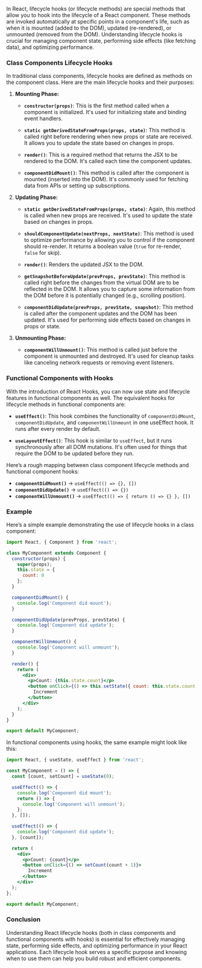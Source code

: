 In React, lifecycle hooks (or lifecycle methods) are special methods that allow you to hook into the lifecycle of a React component. These methods are invoked automatically at specific points in a component's life, such as when it is mounted (added to the DOM), updated (re-rendered), or unmounted (removed from the DOM). Understanding lifecycle hooks is crucial for managing component state, performing side effects (like fetching data), and optimizing performance.

### Class Components Lifecycle Hooks

In traditional class components, lifecycle hooks are defined as methods on the component class. Here are the main lifecycle hooks and their purposes:

1. **Mounting Phase:**

   - **`constructor(props)`**: This is the first method called when a component is initialized. It's used for initializing state and binding event handlers.
   
   - **`static getDerivedStateFromProps(props, state)`**: This method is called right before rendering when new props or state are received. It allows you to update the state based on changes in props.
   
   - **`render()`**: This is a required method that returns the JSX to be rendered to the DOM. It's called each time the component updates.
   
   - **`componentDidMount()`**: This method is called after the component is mounted (inserted into the DOM). It's commonly used for fetching data from APIs or setting up subscriptions.

2. **Updating Phase:**

   - **`static getDerivedStateFromProps(props, state)`**: Again, this method is called when new props are received. It's used to update the state based on changes in props.
   
   - **`shouldComponentUpdate(nextProps, nextState)`**: This method is used to optimize performance by allowing you to control if the component should re-render. It returns a boolean value (`true` for re-render, `false` for skip).
   
   - **`render()`**: Renders the updated JSX to the DOM.
   
   - **`getSnapshotBeforeUpdate(prevProps, prevState)`**: This method is called right before the changes from the virtual DOM are to be reflected in the DOM. It allows you to capture some information from the DOM before it is potentially changed (e.g., scrolling position).
   
   - **`componentDidUpdate(prevProps, prevState, snapshot)`**: This method is called after the component updates and the DOM has been updated. It's used for performing side effects based on changes in props or state.

3. **Unmounting Phase:**

   - **`componentWillUnmount()`**: This method is called just before the component is unmounted and destroyed. It's used for cleanup tasks like canceling network requests or removing event listeners.

### Functional Components with Hooks

With the introduction of React Hooks, you can now use state and lifecycle features in functional components as well. The equivalent hooks for lifecycle methods in functional components are:

- **`useEffect()`**: This hook combines the functionality of `componentDidMount`, `componentDidUpdate`, and `componentWillUnmount` in one useEffect hook. It runs after every render by default.

- **`useLayoutEffect()`**: This hook is similar to `useEffect`, but it runs synchronously after all DOM mutations. It's often used for things that require the DOM to be updated before they run.

Here’s a rough mapping between class component lifecycle methods and functional component hooks:

- **`componentDidMount()`** -> `useEffect(() => {}, [])`
- **`componentDidUpdate()`** -> `useEffect(() => {})`
- **`componentWillUnmount()`** -> `useEffect(() => { return () => {} }, [])`

### Example

Here’s a simple example demonstrating the use of lifecycle hooks in a class component:

```jsx
import React, { Component } from 'react';

class MyComponent extends Component {
  constructor(props) {
    super(props);
    this.state = {
      count: 0
    };
  }

  componentDidMount() {
    console.log('Component did mount');
  }

  componentDidUpdate(prevProps, prevState) {
    console.log('Component did update');
  }

  componentWillUnmount() {
    console.log('Component will unmount');
  }

  render() {
    return (
      <div>
        <p>Count: {this.state.count}</p>
        <button onClick={() => this.setState({ count: this.state.count + 1 })}>
          Increment
        </button>
      </div>
    );
  }
}

export default MyComponent;
```

In functional components using hooks, the same example might look like this:

```jsx
import React, { useState, useEffect } from 'react';

const MyComponent = () => {
  const [count, setCount] = useState(0);

  useEffect(() => {
    console.log('Component did mount');
    return () => {
      console.log('Component will unmount');
    };
  }, []);

  useEffect(() => {
    console.log('Component did update');
  }, [count]);

  return (
    <div>
      <p>Count: {count}</p>
      <button onClick={() => setCount(count + 1)}>
        Increment
      </button>
    </div>
  );
};

export default MyComponent;
```

### Conclusion

Understanding React lifecycle hooks (both in class components and functional components with hooks) is essential for effectively managing state, performing side effects, and optimizing performance in your React applications. Each lifecycle hook serves a specific purpose and knowing when to use them can help you build robust and efficient components.